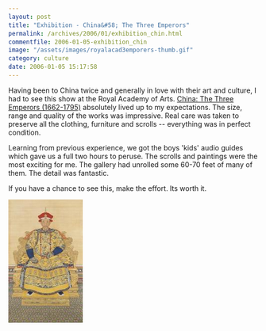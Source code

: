 ```yaml
---
layout: post
title: "Exhibition - China&#58; The Three Emperors"
permalink: /archives/2006/01/exhibition_chin.html
commentfile: 2006-01-05-exhibition_chin
image: "/assets/images/royalacad3emporers-thumb.gif"
category: culture
date: 2006-01-05 15:17:58
---
```


Having been to China twice and generally in love with their art and culture, I had to see this show at the Royal Academy of Arts. [China: The Three Emperors (1662-1795)](http://www.threeemperors.org.uk/) absolutely lived up to my expectations. The size, range and quality of the works was impressive. Real care was taken to preserve all the clothing, furniture and scrolls -- everything was in perfect condition.

Learning from previous experience, we got the boys 'kids' audio guides which gave us a full two hours to peruse. The scrolls and paintings were the most exciting for me. The gallery had unrolled some 60-70 feet of many of them. The detail was fantastic.

If you have a chance to see this, make the effort. Its worth it.

<a href="/assets/images/threeemperors.jpg"><img src="/assets/images/threeemperors-thumb.jpg" width="150" height="249" alt="emperor" class="photo right" /></a>
